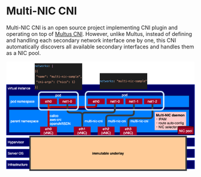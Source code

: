# Multi-NIC CNI

Multi-NIC CNI is an open source project implementing CNI plugin and operating on top of [Multus CNI](https://github.com/k8snetworkplumbingwg/multus-cni). However, unlike Multus, instead of defining and handling each secondary network interface one by one, this CNI automatically discovers all available secondary interfaces and handles them as a NIC pool.

![](./img/commonstack.png)
